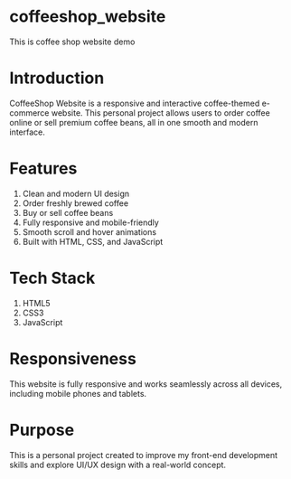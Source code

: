 # coffeeshop_website
This is coffee shop website demo

# Introduction
CoffeeShop Website is a responsive and interactive coffee-themed e-commerce website. This personal project allows users to order coffee online or sell premium coffee beans, all in one smooth and modern interface.

# Features
1. Clean and modern UI design
2. Order freshly brewed coffee
3. Buy or sell coffee beans
4. Fully responsive and mobile-friendly
5. Smooth scroll and hover animations
6. Built with HTML, CSS, and JavaScript

# Tech Stack
1. HTML5
2. CSS3
3. JavaScript

# Responsiveness
This website is fully responsive and works seamlessly across all devices, including mobile phones and tablets.

# Purpose
This is a personal project created to improve my front-end development skills and explore UI/UX design with a real-world concept.

